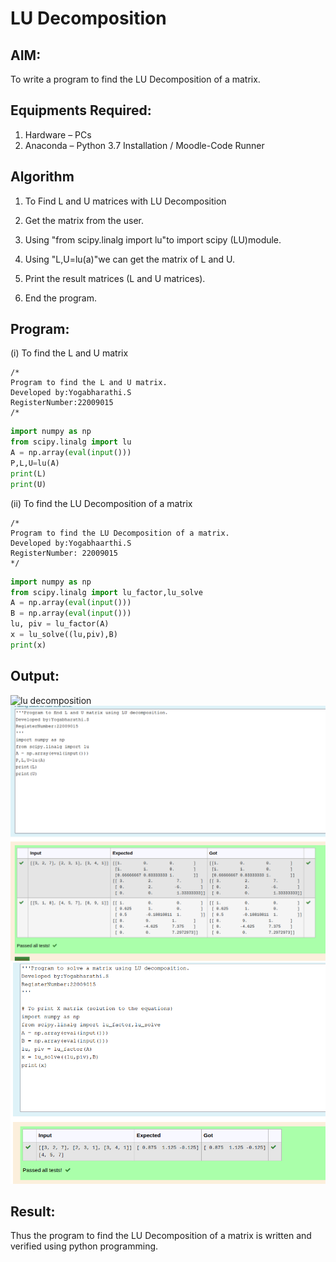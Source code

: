 # LU Decomposition 

## AIM:
To write a program to find the LU Decomposition of a matrix.

## Equipments Required:
1. Hardware – PCs
2. Anaconda – Python 3.7 Installation / Moodle-Code Runner

## Algorithm
 1. To Find L and U matrices with LU Decomposition

 2. Get the matrix from the user.

 3. Using "from scipy.linalg import lu"to import scipy (LU)module.

 4. Using "L,U=lu(a)"we can get the matrix of L and U.

 5. Print the result matrices (L and U matrices).

 6. End the program.


## Program:
(i) To find the L and U matrix
```
/*
Program to find the L and U matrix.
Developed by:Yogabharathi.S
RegisterNumber:22009015 
/*
```
```python
import numpy as np
from scipy.linalg import lu
A = np.array(eval(input()))
P,L,U=lu(A)
print(L)
print(U) 
```
(ii) To find the LU Decomposition of a matrix
```
/*
Program to find the LU Decomposition of a matrix.
Developed by:Yogabhaarthi.S 
RegisterNumber: 22009015
*/
```
```python
import numpy as np
from scipy.linalg import lu_factor,lu_solve
A = np.array(eval(input()))
B = np.array(eval(input()))
lu, piv = lu_factor(A)
x = lu_solve((lu,piv),B)
print(x)
```
## Output:
![lu decomposition]()
![](ludecompose.png)
![](LU.png)


## Result:
Thus the program to find the LU Decomposition of a matrix is written and verified using python programming.

